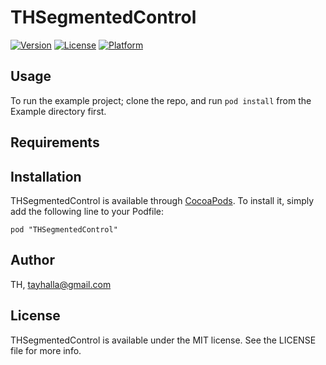 # THSegmentedControl

[![Version](https://img.shields.io/cocoapods/v/THSegmentedControl.svg?style=flat)](http://cocoadocs.org/docsets/THSegmentedControl)
[![License](https://img.shields.io/cocoapods/l/THSegmentedControl.svg?style=flat)](http://cocoadocs.org/docsets/THSegmentedControl)
[![Platform](https://img.shields.io/cocoapods/p/THSegmentedControl.svg?style=flat)](http://cocoadocs.org/docsets/THSegmentedControl)

## Usage

To run the example project; clone the repo, and run `pod install` from the Example directory first.

## Requirements

## Installation

THSegmentedControl is available through [CocoaPods](http://cocoapods.org). To install
it, simply add the following line to your Podfile:

    pod "THSegmentedControl"

## Author

TH, tayhalla@gmail.com

## License

THSegmentedControl is available under the MIT license. See the LICENSE file for more info.

